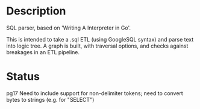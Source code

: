 # Description

SQL parser, based on 'Writing A Interpreter in Go'.

This is intended to take a .sql ETL (using GoogleSQL syntax) and parse text into
logic tree. A graph is built, with traversal options, and checks against
breakages in an ETL pipeline.

# Status

pg17
  Need to include support for non-delimiter tokens; need to convert bytes to
strings (e.g. for "SELECT")
